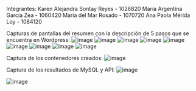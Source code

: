 Integrantes:
Karen Alejandra Sontay Reyes - 1026820
María Argentina García Zea - 1060420
María del Mar Rosado - 1070720
Ana Paola Mérida Loy - 1084120

Capturas de pantallas del resumen con la descripción de 5 pasos que se encuentra en Wordpress:
![image](https://github.com/Karen-sontay/Lab1_BITNAMI/assets/78243596/4e297c13-e360-4c85-9e45-e446c453b7a8)
![image](https://github.com/Karen-sontay/Lab1_BITNAMI/assets/78243596/ab0b16c8-5667-4db1-bc83-1f920a50078f)
![image](https://github.com/Karen-sontay/Lab1_BITNAMI/assets/78243596/acabeba1-ac6f-4ef0-b245-5551c02a6bfa)
![image](https://github.com/Karen-sontay/Lab1_BITNAMI/assets/78243596/4560d092-a453-4013-984c-55c1dbfff45f)
![image](https://github.com/Karen-sontay/Lab1_BITNAMI/assets/78243596/441e0c68-f6b1-4c60-a386-f90eec7fb23b)
![image](https://github.com/Karen-sontay/Lab1_BITNAMI/assets/78243596/5c18c1d2-d6c0-487b-8cdb-d55a18f078a6)
![image](https://github.com/Karen-sontay/Lab1_BITNAMI/assets/78243596/e6846e80-b004-40f9-9420-0bb3295af91b)
![image](https://github.com/Karen-sontay/Lab1_BITNAMI/assets/78243596/154be254-7fd4-4d0d-b152-51735e27f3cb)
![image](https://github.com/Karen-sontay/Lab1_BITNAMI/assets/78243596/f2c52771-c60b-4a62-839d-d9708c955a57)

Captura de los contenedores creados:
![image](https://github.com/Karen-sontay/Lab1_BITNAMI/assets/78243596/5e01e1dd-66fd-4632-a317-33f2fc4aedc9)

Captura de los resultados de MySQL y API:
![image](https://github.com/Karen-sontay/Lab1_BITNAMI/assets/78243596/21ba8fe8-124f-4866-b48b-3270e1dd973d)

![image](https://github.com/Karen-sontay/Lab1_BITNAMI/assets/78243596/743f8a86-7457-4d0a-ba45-7ad7832e4538)
